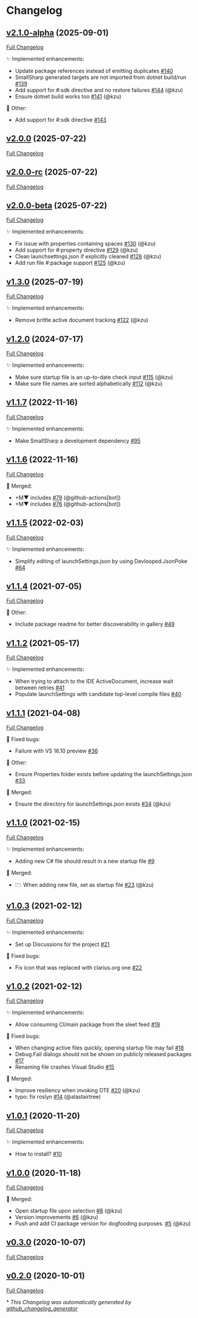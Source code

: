 # Changelog

## [v2.1.0-alpha](https://github.com/devlooped/SmallSharp/tree/v2.1.0-alpha) (2025-09-01)

[Full Changelog](https://github.com/devlooped/SmallSharp/compare/v2.0.0...v2.1.0-alpha)

:sparkles: Implemented enhancements:

- Update package references instead of emitting duplicates [\#140](https://github.com/devlooped/SmallSharp/issues/140)
- SmallSharp generated targets are not imported from dotnet build/run [\#139](https://github.com/devlooped/SmallSharp/issues/139)
- Add support for \#:sdk directive and no restore failures [\#144](https://github.com/devlooped/SmallSharp/pull/144) (@kzu)
- Ensure dotnet build works too [\#141](https://github.com/devlooped/SmallSharp/pull/141) (@kzu)

:hammer: Other:

- Add support for \#:sdk directive [\#143](https://github.com/devlooped/SmallSharp/issues/143)

## [v2.0.0](https://github.com/devlooped/SmallSharp/tree/v2.0.0) (2025-07-22)

[Full Changelog](https://github.com/devlooped/SmallSharp/compare/v2.0.0-rc...v2.0.0)

## [v2.0.0-rc](https://github.com/devlooped/SmallSharp/tree/v2.0.0-rc) (2025-07-22)

[Full Changelog](https://github.com/devlooped/SmallSharp/compare/v2.0.0-beta...v2.0.0-rc)

## [v2.0.0-beta](https://github.com/devlooped/SmallSharp/tree/v2.0.0-beta) (2025-07-22)

[Full Changelog](https://github.com/devlooped/SmallSharp/compare/v1.3.0...v2.0.0-beta)

:sparkles: Implemented enhancements:

- Fix issue with properties containing spaces [\#130](https://github.com/devlooped/SmallSharp/pull/130) (@kzu)
- Add support for \#:property directive [\#129](https://github.com/devlooped/SmallSharp/pull/129) (@kzu)
- Clean launchsettings.json if explicitly cleaned [\#128](https://github.com/devlooped/SmallSharp/pull/128) (@kzu)
- Add run file \#:package support [\#125](https://github.com/devlooped/SmallSharp/pull/125) (@kzu)

## [v1.3.0](https://github.com/devlooped/SmallSharp/tree/v1.3.0) (2025-07-19)

[Full Changelog](https://github.com/devlooped/SmallSharp/compare/v1.2.0...v1.3.0)

:sparkles: Implemented enhancements:

- Remove brittle active document tracking [\#122](https://github.com/devlooped/SmallSharp/pull/122) (@kzu)

## [v1.2.0](https://github.com/devlooped/SmallSharp/tree/v1.2.0) (2024-07-17)

[Full Changelog](https://github.com/devlooped/SmallSharp/compare/v1.1.7...v1.2.0)

:sparkles: Implemented enhancements:

- Make sure startup file is an up-to-date check input [\#115](https://github.com/devlooped/SmallSharp/pull/115) (@kzu)
- Make sure file names are sorted alphabetically [\#112](https://github.com/devlooped/SmallSharp/pull/112) (@kzu)

## [v1.1.7](https://github.com/devlooped/SmallSharp/tree/v1.1.7) (2022-11-16)

[Full Changelog](https://github.com/devlooped/SmallSharp/compare/v1.1.6...v1.1.7)

:sparkles: Implemented enhancements:

- Make SmallSharp a development dependency [\#95](https://github.com/devlooped/SmallSharp/issues/95)

## [v1.1.6](https://github.com/devlooped/SmallSharp/tree/v1.1.6) (2022-11-16)

[Full Changelog](https://github.com/devlooped/SmallSharp/compare/v1.1.5...v1.1.6)

:twisted_rightwards_arrows: Merged:

- +M▼ includes [\#79](https://github.com/devlooped/SmallSharp/pull/79) (@github-actions[bot])
- +M▼ includes [\#76](https://github.com/devlooped/SmallSharp/pull/76) (@github-actions[bot])

## [v1.1.5](https://github.com/devlooped/SmallSharp/tree/v1.1.5) (2022-02-03)

[Full Changelog](https://github.com/devlooped/SmallSharp/compare/v1.1.4...v1.1.5)

:sparkles: Implemented enhancements:

- Simplify editing of launchSettings.json by using Devlooped.JsonPoke [\#64](https://github.com/devlooped/SmallSharp/issues/64)

## [v1.1.4](https://github.com/devlooped/SmallSharp/tree/v1.1.4) (2021-07-05)

[Full Changelog](https://github.com/devlooped/SmallSharp/compare/v1.1.2...v1.1.4)

:hammer: Other:

- Include package readme for better discoverability in gallery [\#49](https://github.com/devlooped/SmallSharp/issues/49)

## [v1.1.2](https://github.com/devlooped/SmallSharp/tree/v1.1.2) (2021-05-17)

[Full Changelog](https://github.com/devlooped/SmallSharp/compare/v1.1.1...v1.1.2)

:sparkles: Implemented enhancements:

- When trying to attach to the IDE ActiveDocument, increase wait between retries [\#41](https://github.com/devlooped/SmallSharp/issues/41)
- Populate launchSettings with candidate top-level compile files [\#40](https://github.com/devlooped/SmallSharp/issues/40)

## [v1.1.1](https://github.com/devlooped/SmallSharp/tree/v1.1.1) (2021-04-08)

[Full Changelog](https://github.com/devlooped/SmallSharp/compare/v1.1.0...v1.1.1)

:bug: Fixed bugs:

- Failure with VS 16.10 preview [\#36](https://github.com/devlooped/SmallSharp/issues/36)

:hammer: Other:

- Ensure Properties folder exists before updating the launchSettings.json [\#33](https://github.com/devlooped/SmallSharp/issues/33)

:twisted_rightwards_arrows: Merged:

- Ensure the directory for launchSettings.json exists [\#34](https://github.com/devlooped/SmallSharp/pull/34) (@kzu)

## [v1.1.0](https://github.com/devlooped/SmallSharp/tree/v1.1.0) (2021-02-15)

[Full Changelog](https://github.com/devlooped/SmallSharp/compare/v1.0.3...v1.1.0)

:sparkles: Implemented enhancements:

- Adding new C\# file should result in a new startup file [\#9](https://github.com/devlooped/SmallSharp/issues/9)

:twisted_rightwards_arrows: Merged:

- 🗁 When adding new file, set as startup file [\#23](https://github.com/devlooped/SmallSharp/pull/23) (@kzu)

## [v1.0.3](https://github.com/devlooped/SmallSharp/tree/v1.0.3) (2021-02-12)

[Full Changelog](https://github.com/devlooped/SmallSharp/compare/v1.0.2...v1.0.3)

:sparkles: Implemented enhancements:

- Set up Discussions for the project [\#21](https://github.com/devlooped/SmallSharp/issues/21)

:bug: Fixed bugs:

- Fix icon that was replaced with clarius.org one [\#22](https://github.com/devlooped/SmallSharp/issues/22)

## [v1.0.2](https://github.com/devlooped/SmallSharp/tree/v1.0.2) (2021-02-12)

[Full Changelog](https://github.com/devlooped/SmallSharp/compare/v1.0.1...v1.0.2)

:sparkles: Implemented enhancements:

- Allow consuming CI/main package from the sleet feed [\#19](https://github.com/devlooped/SmallSharp/issues/19)

:bug: Fixed bugs:

- When changing active files quickly, opening startup file may fail [\#18](https://github.com/devlooped/SmallSharp/issues/18)
- Debug.Fail dialogs should not be shown on publicly released packages [\#17](https://github.com/devlooped/SmallSharp/issues/17)
- Renaming file crashes Visual Studio [\#15](https://github.com/devlooped/SmallSharp/issues/15)

:twisted_rightwards_arrows: Merged:

- Improve resiliency when invoking DTE [\#20](https://github.com/devlooped/SmallSharp/pull/20) (@kzu)
- typo: fix roslyn [\#14](https://github.com/devlooped/SmallSharp/pull/14) (@alastairtree)

## [v1.0.1](https://github.com/devlooped/SmallSharp/tree/v1.0.1) (2020-11-20)

[Full Changelog](https://github.com/devlooped/SmallSharp/compare/v1.0.0...v1.0.1)

:sparkles: Implemented enhancements:

- How to install?  [\#10](https://github.com/devlooped/SmallSharp/issues/10)

## [v1.0.0](https://github.com/devlooped/SmallSharp/tree/v1.0.0) (2020-11-18)

[Full Changelog](https://github.com/devlooped/SmallSharp/compare/v0.3.0...v1.0.0)

:twisted_rightwards_arrows: Merged:

- Open startup file upon selection [\#8](https://github.com/devlooped/SmallSharp/pull/8) (@kzu)
- Version improvements [\#6](https://github.com/devlooped/SmallSharp/pull/6) (@kzu)
- Push and add CI package version for dogfooding purposes. [\#5](https://github.com/devlooped/SmallSharp/pull/5) (@kzu)

## [v0.3.0](https://github.com/devlooped/SmallSharp/tree/v0.3.0) (2020-10-07)

[Full Changelog](https://github.com/devlooped/SmallSharp/compare/v0.2.0...v0.3.0)

## [v0.2.0](https://github.com/devlooped/SmallSharp/tree/v0.2.0) (2020-10-01)

[Full Changelog](https://github.com/devlooped/SmallSharp/compare/b42f339e41771204a132fda34b061236b78c8511...v0.2.0)



\* *This Changelog was automatically generated by [github_changelog_generator](https://github.com/github-changelog-generator/github-changelog-generator)*
